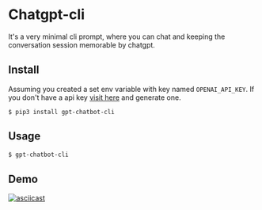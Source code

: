 # Chatgpt-cli

It's a very minimal cli prompt, where you can chat and keeping the conversation session memorable by chatgpt.

## Install

Assuming you created a set env variable with key named `OPENAI_API_KEY`.
If you don't have a api key [visit here](https://beta.openai.com/account/api-keys) and generate one.

```
$ pip3 install gpt-chatbot-cli
```

## Usage

```bash
$ gpt-chatbot-cli
```

## Demo

[![asciicast](https://asciinema.org/a/557311.svg)](https://asciinema.org/a/557311)
